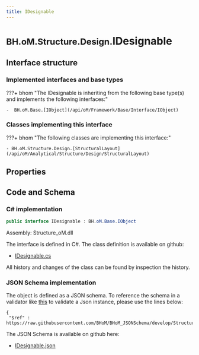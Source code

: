 ```yaml
---
title: IDesignable
---
```


# <small>BH.oM.Structure.Design.</small>**IDesignable**



## Interface structure

### Implemented interfaces and base types

???+ bhom "The IDesignable is inheriting from the following base type(s) and implements the following interfaces:"

    -  BH.oM.Base.[IObject](/api/oM/Framework/Base/Interface/IObject)


### Classes implementing this interface

???+ bhom "The following classes are implementing this interface:"

    - BH.oM.Structure.Design.[StructuralLayout](/api/oM/Analytical/Structure/Design/StructuralLayout)


## Properties

## Code and Schema

### C# implementation

``` C# title="C#"
public interface IDesignable : BH.oM.Base.IObject
```

Assembly: Structure_oM.dll

The interface is defined in C#. The class definition is available on github:

- [IDesignable.cs](https://github.com/BHoM/BHoM/blob/develop/Structure_oM/Design\IDesignable.cs)

All history and changes of the class can be found by inspection the history.
### JSON Schema implementation

The object is defined as a JSON schema. To reference the schema in a validator like [this](https://www.jsonschemavalidator.net/) to validate a Json instance, please use the lines below:

``` { .json .copy .select } title="JSON Schema"
{
 "$ref" : https://raw.githubusercontent.com/BHoM/BHoM_JSONSchema/develop/Structure_oM/Design/IDesignable.json}
```

The JSON Schema is available on github here:

- [IDesignable.json](https://github.com/BHoM/BHoM_JSONSchema/blob/develop/Structure_oM/Design/IDesignable.json)
